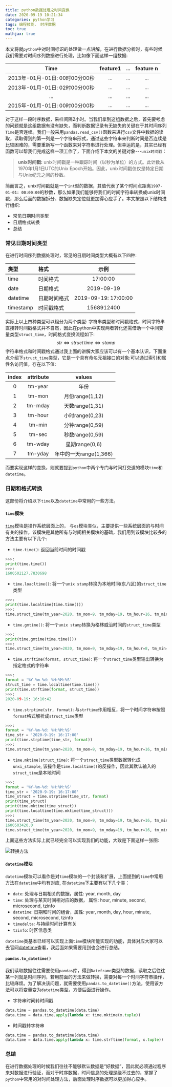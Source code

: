 ```yaml
---
title: python数据处理之时间变换
date: 2020-09-19 10:21:34
categories: python学习 
tags: 编程技能， 时序数据
toc: true 
mathjax: true 
---
```

本文将就`python`中对时间标识的处理做一点讲解，在进行数据分析时，有些时候我们需要对时间序列数据进行处理，比如像下面这样一组数据<!--more-->:

| Time | feature1 | ... | feature n |
| :-----:| :----: | :----: |:----:|
| 2013年-01月-01日: 00时00分00秒 | ... | ... |  ...| 
| 2013年-01月-01日: 02时00分00秒 | ... | ... |    ...  | 
| ... | ... | ... |    ...  | 
| 2015年-01月-01日: 00时00分00秒 | ... | ... |    ...  | 

对于这样一段时序数据，采样间隔2小时。当我们拿到这组数据之后，首先要考虑的问题就是这组数据有没有缺失，而判断数据记录有无缺失的关键在于其时间序列`Time`是否连续。我们一般采用`pandas.read_csv()`函数来进行`csv`文件中数据的读取，读取得到的第一列是一个字符串形式，通过这些字符串来判断时间是否连续是比较困难的，需要重新写一个函数来对字符串进行处理。但幸运的是，其实已经有函数可以帮我们完成这样一项工作了，下面介绍下本文的关键对象---`unix时间戳`：
> **unix时间戳:** unix时间戳是一种跟踪时间（以秒为单位）的方式。此计数从1970年1月1日UTC的Unix Epoch开始。因此，unix时间戳仅仅是特定日期与Unix纪元之间的秒数。

简而言之，unix时间戳就是一个`int`型的数据，其值代表了某个时间点距离`1997-01-01: 00:00:00`的秒数，那么如果我们能够将我们的时间字符串转换成unix时间戳，那么后面的数据拆分、数据缺失定位就更加得心应手了。本文按照以下结构进行组织:
- 常见日期时间类型 
- 日期格式转换 
- 总结

### 常见日期时间类型 
在进行时间序列数据处理时，常见的日期时间类型大概有以下四种:
 
| 类型| 格式 |  示例 |
| :-----| :---- |:----:|
| time | 时间格式 |  17:00:00| 
| date | 日期格式 | 2019-09-19  | 
| datetime | 日期时间格式 |  2019-09-19: 17:00:00  | 
| timestamp | 时间戳格式 |  1568912400 | 

实际上以上四种类型可以粗分为两个类型: 字符串类型和时间戳格式，时间字符串直接转时间戳格式并不自然，因此在python中实现两者转化还需借助一个中间变量类型`struct_time`，时间格式变换流程如下:
$$
    str \Leftrightarrow struct \, time \Leftrightarrow stamp 
$$
字符串格式和时间戳格式通过我上面的讲解大家应该可以有一个基本认识，下面重点介绍下`struct_time`类型，它是一个具有命名元祖接口的对象:可以通过索引和属性名访问值，存在以下值:

| index | attribute | values |
| :-----:| :----: |:----:| 
|    0   |    tm-year   | 年份  | 
|    1   |    tm-mon   | 月份range(1,12)  | 
|    2   |    tm-mday   |  天数range(1,31) | 
|    3   |    tm-hour   | 小时range(0,23)  | 
|    4   |    tm-min   | 分钟range(0,59)  | 
|    5   |    tm-sec   | 秒数range(0,59)  | 
|    6   |    tm-wday   | 星期range(0,6)  | 
|    7   |    tm-yday   | 年中的一天range(1,366)  | 
而要实现这样的变换，则就要提到`python`中两个专门与时间打交道的模块`time`和`datetime`。

### 日期和格式转换
这部份将介绍以下`time`以及`datetime`中常用的一些方法。
#### `time`模块
[`time`](https://docs.python.org/3/library/time.html)模块是操作系统层面上的， 与`os`模块类似，主要提供一些系统层面的与时间有关的操作，该模块是其他所有与时间相关模块的基础，我们用到该模块比较多的方法主要有以下几个:
- `time.time()`: 返回当前时间的时间戳 
```python
>>>: 
print(time.time())
>>>: 
1600502127.7830698
```

- `time.loacltime()`: 将一个`unix stamp`转换为本地时间(东八区)的`struct_time`类型 
```python
>>>: 
print(time.localtime(time.time())) 
>>>: 
time.struct_time(tm_year=2020, tm_mon=9, tm_mday=19, tm_hour=16, tm_min=2, tm_sec=55, tm_wday=5, tm_yday=263, tm_isdst=0)
```
- `time.gmtime()`: 将一个`unix stamp`转换为格林威治时间的`struct_time`类型 
```python
>>>: 
print(time.gmtime(time.time()))
>>>: 
time.struct_time(tm_year=2020, tm_mon=9, tm_mday=19, tm_hour=8, tm_min=5, tm_sec=31, tm_wday=5, tm_yday=263, tm_isdst=0)
```
- `time.strftime(format, struct_time)`: 将一个`struct_time`类型输出转换为指定格式的字符串  
```python
>>>: 
format = '%Y-%m-%d: %H:%M:%S' 
struct_time = time.localtime(time.time()) 
print(time.strftime(format, struct_time)) 
>>>: 
2020-09-19: 16:10:42 
```
- `time.strptime(str, format)`: 与`strftime`作用相反，将一个时间字符串按照`format`格式解析成`struct_time`类型 
```python 
>>>: 
format = '%Y-%m-%d: %H:%M:%S'  
time_str = '2020-9-19: 16:17:00' 
print(time.strptime(time_str, format))  
>>>: 
time.struct_time(tm_year=2020, tm_mon=9, tm_mday=19, tm_hour=16, tm_min=17, tm_sec=0, tm_wday=5, tm_yday=263, tm_isdst=-1)
```

- `time.mktime(struct_time)`: 将一个`struct_time`类型数据转化成`unxi_stample`, 该操作是`time.localtime()`的反操作，因此其默认输入的`struct_time`是本地时间
``` python 
>>>: 
format = '%Y-%m-%d: %H:%M:%S'  
time_str = '2020-9-19: 16:17:00' 
time_struct = time.strptime(time_str, format) 
print(time_struct)
print(time.mktime(time_struct)) 
print(time.localtime(time.mktime(time_struct)))
>>>:
time.struct_time(tm_year=2020, tm_mon=9, tm_mday=19, tm_hour=16, tm_min=17, tm_sec=0, tm_wday=5, tm_yday=263, tm_isdst=-1)
1600503420.0
time.struct_time(tm_year=2020, tm_mon=9, tm_mday=19, tm_hour=16, tm_min=17, tm_sec=0, tm_wday=5, tm_yday=263, tm_isdst=0)
```

上面这些方法实际上就已经完全可以实现我们的功能，大致是下面这样一张图:

![转换方法](https://raw.githubusercontent.com/xuejy19/xuejy19.github.io/source/Img/time.png)

#### `datetime`模块 
`datetime`模块可以看作是对`time`模块的一个封装和扩展，上面提到的`time`中常用方法在`datetime`中均有对应, 在`datetime`下主要有以下几个类：
- `date`: 处理与日期相关的数据，属性: year, month, day 
- `time`: 处理与某天时间相对应的数据， 属性: hour, minute, second, microsecond, tzinfo 
- `datetime`: 日期和时间的组合，属性: year, month, day, hour, minute, second, microsecond, tzinfo 
- `timedelta`: 与持续时间计算有关  
- `tzinfo`: 时区信息类  

`datetime`类基本已经可以实现上面`time`模块所能实现的功能，具体对应大家可以去官网[datetime](https://docs.python.org/2/library/datetime.html)查看，我后面如果需要用到也会进行总结。 

#### `pandas.to_datetime()` 
我们读取数据往往需要使用`pandas`库，得到`Dateframe`类型的数据，读取之后往往某一列就是时间序列，若用前面的方法来做转换，需要对每一个时间字符串操作，比较麻烦。为了解决该问题，就需要使用`pandas.to_datetime()`方法，使用该方法可以将变量变为`datetime`类型，方便后面进行操作。
- 字符串时间转时间戳
```python
data.time = pandas.to_datetime(data.time) 
data.time = data.time.apply(lambda x: time.mktime(x.tuple))
```
- 时间戳转字符串 
```python
data.time = pandas.to_datetime(data.time) 
data.time = data.time.apply(lambda x: time.strftime(format, x.tuple))
```

### 总结 
在进行数据处理的时候我们往往不能够默认数据是“好数据”，因此就必须通过程序来对数据进行验证，而对于时序数据，时间信息的处理是绕不过去的，掌握了`python`中常用的对时间处理方法，后面处理时序数据可以更加得心应手。